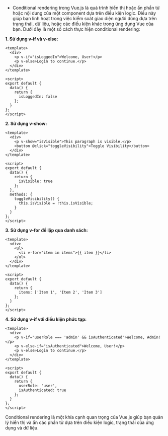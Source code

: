 - Conditional rendering trong Vue.js là quá trình hiển thị hoặc ẩn phần tử hoặc nội dung của một component dựa trên điều kiện logic. Điều này giúp bạn linh hoạt trong việc kiểm soát giao diện người dùng dựa trên trạng thái, dữ liệu, hoặc các điều kiện khác trong ứng dụng Vue của bạn. Dưới đây là một số cách thực hiện conditional rendering:

**1. Sử dụng v-if và v-else:**

```
<template>
  <div>
    <p v-if="isLoggedIn">Welcome, User!</p>
    <p v-else>Login to continue.</p>
  </div>
</template>

<script>
export default {
  data() {
    return {
      isLoggedIn: false
    };
  }
};
</script>
```

**2. Sử dụng v-show:**

```
<template>
  <div>
    <p v-show="isVisible">This paragraph is visible.</p>
    <button @click="toggleVisibility">Toggle Visibility</button>
  </div>
</template>

<script>
export default {
  data() {
    return {
      isVisible: true
    };
  },
  methods: {
    toggleVisibility() {
      this.isVisible = !this.isVisible;
    }
  }
};
</script>
```

**3. Sử dụng v-for để lặp qua danh sách:**

```
<template>
  <div>
    <ul>
      <li v-for="item in items">{{ item }}</li>
    </ul>
  </div>
</template>

<script>
export default {
  data() {
    return {
      items: ['Item 1', 'Item 2', 'Item 3']
    };
  }
};
</script>
```

**4. Sử dụng v-if với điều kiện phức tạp:**

```
<template>
  <div>
    <p v-if="userRole === 'admin' && isAuthenticated">Welcome, Admin!</p>
    <p v-else-if="isAuthenticated">Welcome, User!</p>
    <p v-else>Login to continue.</p>
  </div>
</template>

<script>
export default {
  data() {
    return {
      userRole: 'user',
      isAuthenticated: true
    };
  }
};
</script>
```

Conditional rendering là một khía cạnh quan trọng của Vue.js giúp bạn quản lý hiển thị và ẩn các phần tử dựa trên điều kiện logic, trạng thái của ứng dụng và dữ liệu.
